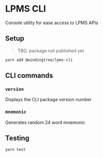 # LPMS CLI
Console utility for ease access to LPMS APIs

## Setup

> TBD, package not published yet

```bash
yarn add @windingtree/lpms-cli
```

## CLI commands

### `version`

Displays the CLI package version number

### `mnemonic`

Generates random 24 word mnemonic

## Testing

```bash
yarn test
```
